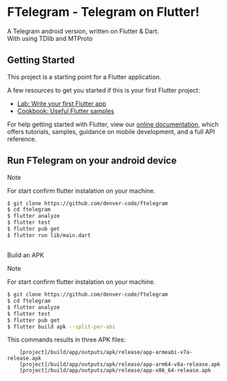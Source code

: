 # FTelegram - Telegram on Flutter!

A Telegram android version, written on Flutter & Dart.  
With using TDlib and MTProto

## Getting Started

This project is a starting point for a Flutter application.

A few resources to get you started if this is your first Flutter project:

- [Lab: Write your first Flutter app](https://flutter.dev/docs/get-started/codelab)
- [Cookbook: Useful Flutter samples](https://flutter.dev/docs/cookbook)

For help getting started with Flutter, view our
[online documentation](https://flutter.dev/docs), which offers tutorials,
samples, guidance on mobile development, and a full API reference.

## Run FTelegram on your android device
> [!NOTE]
> For start confirm flutter instalation on your machine.
``` Bash
$ git clone https://github.com/denver-code/ftelegram
$ cd ftelegram
$ flutter analyze
$ flutter test
$ flutter pub get
$ flutter run lib/main.dart
```
## 
Build an APK
> [!NOTE]
> For start confirm flutter instalation on your machine.
``` Bash
$ git clone https://github.com/denver-code/ftelegram
$ cd ftelegram
$ flutter analyze
$ flutter test
$ flutter pub get
$ flutter build apk --split-per-abi
```
This commands results in three APK files:
```
    [project]/build/app/outputs/apk/release/app-armeabi-v7a-release.apk
    [project]/build/app/outputs/apk/release/app-arm64-v8a-release.apk
    [project]/build/app/outputs/apk/release/app-x86_64-release.apk
```
